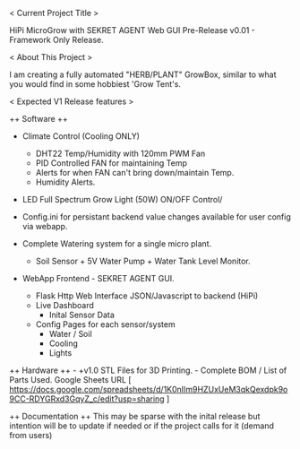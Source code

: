 < Current Project Title >

HiPi MicroGrow with SEKRET AGENT Web GUI
Pre-Release v0.01 - Framework Only Release.

< About This Project > 

I am creating a fully automated "HERB/PLANT" GrowBox, similar to what you would find in some hobbiest 'Grow Tent's. 

< Expected V1 Release features >

++ Software ++
+ Climate Control (Cooling ONLY)
    - DHT22 Temp/Humidity with 120mm PWM Fan
    - PID Controlled FAN for maintaining Temp
    - Alerts for when FAN can't bring down/maintain Temp.
    - Humidity Alerts.
+ LED Full Spectrum Grow Light (50W) ON/OFF Control/
+ Config.ini for persistant backend value changes available for user config via webapp.
+ Complete Watering system for a single micro plant.
    - Soil Sensor + 5V Water Pump + Water Tank Level Monitor.

+ WebApp Frontend - SEKRET AGENT GUI.
    - Flask Http Web Interface JSON/Javascript to backend (HiPi)
    - Live Dashboard  
        - Inital Sensor Data
    - Config Pages for each sensor/system
        - Water / Soil
        - Cooling
        - Lights

++ Hardware ++
    - +v1.0 STL Files for 3D Printing.
    - Complete BOM / List of Parts Used. Google Sheets URL [ https://docs.google.com/spreadsheets/d/1K0nIIm9HZUxUeM3qkQexdpk9o9CC-RDYGRxd3GqyZ_c/edit?usp=sharing ]

++ Documentation ++ 
This may be sparse with the inital release but intention will be to update if needed or if the project calls for it (demand from users)